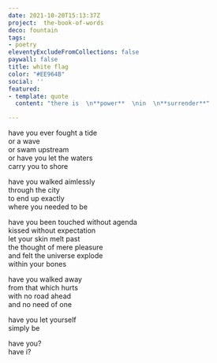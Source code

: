 ```yaml
---
date: 2021-10-20T15:13:37Z
project:  the-book-of-words
deco: fountain
tags:
- poetry
eleventyExcludeFromCollections: false
paywall: false
title: white flag
color: "#EE964B"
social: ''
featured:
- template: quote
  content: "there is  \n**power**  \nin  \n**surrender**"

---
```

have you ever fought a tide  
or a wave  
or swam upstream  
or have you let the waters  
carry you to shore  
>
have you walked aimlessly  
through the city  
to end up exactly  
where you needed to be  
>
have you been touched without agenda  
kissed without expectation  
let your skin melt past  
the thought of mere pleasure  
and felt the universe explode  
within your bones  
>
have you walked away  
from that which hurts  
with no road ahead  
and no need of one  
>
have you let yourself  
simply be  

have you?  
have i?  